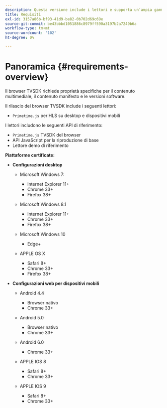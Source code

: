 ```yaml
---
description: Questa versione include i lettori e supporta un’ampia gamma di browser.
title: Requisiti
exl-id: 3157a86b-bf93-41d9-be82-0b702d69c69e
source-git-commit: be43bbbd1051886c8979ff590a3197b2a7249b6a
workflow-type: tm+mt
source-wordcount: '102'
ht-degree: 0%

---
```


# Panoramica {#requirements-overview}

Il browser TVSDK richiede proprietà specifiche per il contenuto multimediale, il contenuto manifesto e le versioni software.

Il rilascio del browser TVSDK include i seguenti lettori:

* `Primetime.js` per HLS su desktop e dispositivi mobili

I lettori includono le seguenti API di riferimento:

* `Primetime.js` TVSDK del browser
* API JavaScript per la riproduzione di base
* Lettore demo di riferimento

**Piattaforme certificate:**

* **Configurazioni desktop**

   * Microsoft Windows 7:

      * Internet Explorer 11+
      * Chrome 33+
      * Firefox 38+
   * Microsoft Windows 8.1

      * Internet Explorer 11+
      * Chrome 33+
      * Firefox 38+
   * Microsoft Windows 10

      * Edge+
   * APPLE OS X

      * Safari 8+
      * Chrome 33+
      * Firefox 38+




* **Configurazioni web per dispositivi mobili**

   * Android 4.4

      * Browser nativo
      * Chrome 33+
   * Android 5.0

      * Browser nativo
      * Chrome 33+
   * Android 6.0

      * Chrome 33+
   * APPLE IOS 8

      * Safari 8+
      * Chrome 33+
   * APPLE IOS 9

      * Safari 8+
      * Chrome 33+
